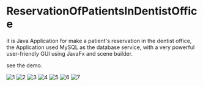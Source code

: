 # ReservationOfPatientsInDentistOffice

it is Java Application for make a patient's reservation in the dentist office, the Application used MySQL as  the database service, with a very powerful user-friendly GUI using JavaFx and scene builder.

see the demo.

![1](https://user-images.githubusercontent.com/93608591/156414801-751341a0-39cc-482f-9850-5211563a59ff.png)
![2](https://user-images.githubusercontent.com/93608591/156414803-eec27e0b-141b-4270-90d4-0631de87ff5a.png)
![3](https://user-images.githubusercontent.com/93608591/156414818-db558bda-2413-4692-b6e1-be3f9cb938aa.png)
![4](https://user-images.githubusercontent.com/93608591/156414822-d10adb2b-1c2d-4c41-b678-ccc33a440ac6.png)
![5](https://user-images.githubusercontent.com/93608591/156414832-a069b514-2a84-4029-a735-8dd1a21a8d54.png)
![6](https://user-images.githubusercontent.com/93608591/156414837-883e4bbf-9d7d-4edf-beee-8c69c7a80cde.png)
![7](https://user-images.githubusercontent.com/93608591/156414842-41d59789-c530-49ea-ac56-7b69b586a395.png)


